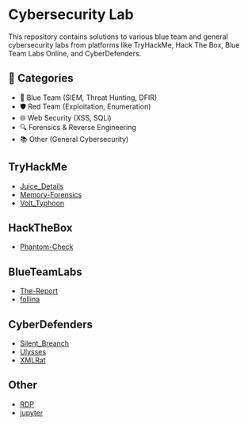 
<!-- INDEX_START -->
# Cybersecurity Lab

This repository contains solutions to various blue team and general cybersecurity labs from platforms like TryHackMe, Hack The Box, Blue Team Labs Online, and CyberDefenders.

## 🧠 Categories
- 🔵 Blue Team (SIEM, Threat Hunting, DFIR)
- 🛡️ Red Team (Exploitation, Enumeration)
- 🌐 Web Security (XSS, SQLi)
- 🔍 Forensics & Reverse Engineering
- 📚 Other (General Cybersecurity)

##  TryHackMe

- [Juice_Details](TryHackMe/Juice_Details/README.md)
- [Memory-Forensics](TryHackMe/Memory-Forensics/README.md)
- [Volt_Typhoon](TryHackMe/Volt_Typhoon/README.md)

##  HackTheBox

- [Phantom-Check](HackTheBox/Phantom-Check/README.md)

##  BlueTeamLabs

- [The-Report](BlueTeamLabs/The-Report/README.md)
- [follina](BlueTeamLabs/follina/README.md)

##  CyberDefenders

- [Silent_Breanch](CyberDefenders/Silent_Breanch/README.md)
- [Ulysses](CyberDefenders/Ulysses/README.md)
- [XMLRat](CyberDefenders/XMLRat/README.md)

##  Other

- [RDP](Other/RDP/README.md)
- [jupyter](Other/jupyter/README.md)
<!-- INDEX_END -->